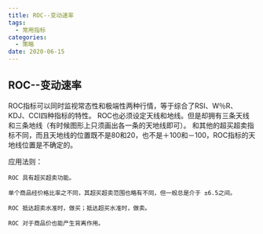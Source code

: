 ```yaml
---
title: ROC--变动速率
tags:
  - 常用指标
categories:
  - 策略
date: 2020-06-15
---
```

## ROC--变动速率
ROC指标可以同时监视常态性和极端性两种行情，等于综合了RSI、W％R、KDJ、CCI四种指标的特性。
ROC也必须设定天线和地线。但是却拥有三条天线和三条地线（有时候图形上只须画出各一条的天地线即可）。
和其他的超买超卖指标不同，而且天地线的位置既不是80和20，也不是＋100和－100，ROC指标的天地线位置是不确定的。

应用法则：

    ROC 具有超买超卖功能。

    单个商品经价格比率之不同，其超买超卖范围也略有不同，但一般总是介于 ±6.5之间。

    ROC 抵达超卖水准时，做买；抵达超买水准时，做卖。

    ROC 对于商品价也能产生背离作用。
